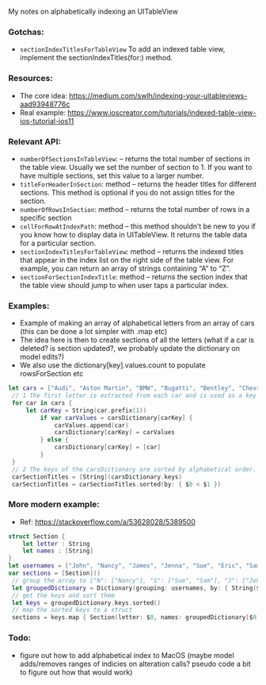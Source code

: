 My notes on alphabetically indexing an UITableView <!--more-->

### Gotchas:
- `sectionIndexTitlesForTableView` To add an indexed table view, implement the sectionIndexTitles(for:) method.

### Resources:
- The core idea: https://medium.com/swlh/indexing-your-uitableviews-aad93948776c
- Real example: https://www.ioscreator.com/tutorials/indexed-table-view-ios-tutorial-ios11

### Relevant API:
- `numberOfSectionsInTableView`: – returns the total number of sections in the table view. Usually we set the number of section to 1. If you want to have multiple sections, set this value to a larger number.
- `titleForHeaderInSection`: method – returns the header titles for different sections. This method is optional if you do not assign titles for the section.
- `numberOfRowsInSection`: method – returns the total number of rows in a specific section
- `cellForRowAtIndexPath`: method – this method shouldn’t be new to you if you know how to display data in UITableView. It returns the table data for a particular section.
- `sectionIndexTitlesForTableView`: method – returns the indexed titles that appear in the index list on the right side of the table view. For example, you can return an array of strings containing “A” to “Z”.
- `sectionForSectionIndexTitle`: method – returns the section index that the table view should jump to when user taps a particular index.

### Examples:
- Example of making an array of alphabetical letters from an array of cars (this can be done a lot simpler with .map etc)
- The idea here is then to create sections of all the letters (what if a car is deleted? is section updated?, we probably update the dictionary on model edits?)
- We also use the dictionary[key].values.count to populate rowsForSection etc

```swift
let cars = ["Audi", "Aston Martin", "BMW", "Bugatti", "Bentley", "Chevrolet", "Cadillac", "Dodge", "Ferrari", "Ford","Honda","Jaguar","Lamborghini","Mercedes", "Mazda","Nissan","Porsche","Rolls Royce","Toyota","Volkswagen"]
 // 1 The first letter is extracted from each car and is used as a key of the carsDictionary. With this key a new array of cars is created, or when the key exists the car item is appended to the array.
 for car in cars {
     let carKey = String(car.prefix(1))
         if var carValues = carsDictionary[carKey] {
             carValues.append(car)
             carsDictionary[carKey] = carValues
         } else {
             carsDictionary[carKey] = [car]
         }
 }
 // 2 The keys of the carsDictionary are sorted by alphabetical order.
 carSectionTitles = [String](carsDictionary.keys)
 carSectionTitles = carSectionTitles.sorted(by: { $0 < $1 })
```
### More modern example:
- Ref: https://stackoverflow.com/a/53628028/5389500
```swift
struct Section {
    let letter : String
    let names : [String]
}
let usernames = ["John", "Nancy", "James", "Jenna", "Sue", "Eric", "Sam"]
var sections = [Section]()
 // group the array to ["N": ["Nancy"], "S": ["Sue", "Sam"], "J": ["John", "James", "Jenna"], "E": ["Eric"]]
 let groupedDictionary = Dictionary(grouping: usernames, by: { String($0.prefix(1)) })
 // get the keys and sort them
 let keys = groupedDictionary.keys.sorted()
 // map the sorted keys to a struct
 sections = keys.map { Section(letter: $0, names: groupedDictionary[$0]!.sorted()) }
```

### Todo:
- figure out how to add alphabetical index to MacOS (maybe model adds/removes ranges of indicies on alteration calls? pseudo code a bit to figure out how that would work)
